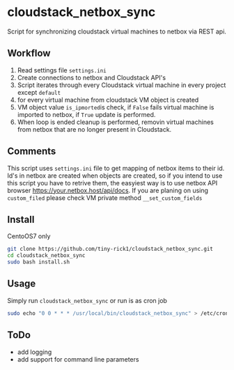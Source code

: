 # cloudstack_netbox_sync
Script for synchronizing cloudstack virtual machines to netbox via REST api.

## Workflow
1. Read settings file `settings.ini`
2. Create connections to netbox and Cloudstack API's
3. Script iterates through every Cloudstack virtual machine in every project except `default`
4. for every virtual machine from cloudstack VM object is created
5. VM object value `is_ipmorted`is check, if `False` fails virtual machine is imported to netbox, if `True` update is performed.
6. When loop is ended cleanup is performed, removin virtual machines from netbox that are no longer present in Cloudstack.

## Comments
This script uses `settings.ini` file to get mapping of netbox items to their id. Id's in netbox are created when objects are created, so if you intend to use this script you have to retrive them, the easyiest way is to use netbox API browser https://your.netbox.host/api/docs. If you are planing on using `custom_filed` please check VM private method `__set_custom_fields`

## Install
CentoOS7 only

```bash
git clone https://github.com/tiny-rick1/cloudstack_netbox_sync.git
cd cloudstack_netbox_sync
sudo bash install.sh
```
## Usage
Simply run `cloudstack_netbox_sync` or run is as cron job

```bash
sudo echo "0 0 * * * /usr/local/bin/cloudstack_netbox_sync" > /etc/cron.d/sync
```

## ToDo
* add logging
* add support for command line parameters

